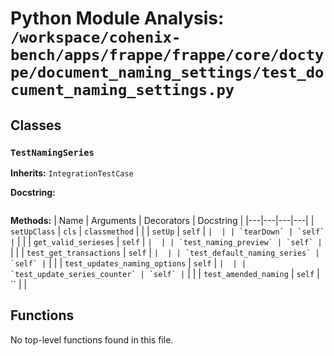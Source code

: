 # Python Module Analysis: `/workspace/cohenix-bench/apps/frappe/frappe/core/doctype/document_naming_settings/test_document_naming_settings.py`

## Classes

### `TestNamingSeries`
**Inherits:** `IntegrationTestCase`


**Docstring:**
```

```

**Methods:**
| Name | Arguments | Decorators | Docstring |
|---|---|---|---|
| `setUpClass` | `cls` | `classmethod` |  |
| `setUp` | `self` | `` |  |
| `tearDown` | `self` | `` |  |
| `get_valid_serieses` | `self` | `` |  |
| `test_naming_preview` | `self` | `` |  |
| `test_get_transactions` | `self` | `` |  |
| `test_default_naming_series` | `self` | `` |  |
| `test_updates_naming_options` | `self` | `` |  |
| `test_update_series_counter` | `self` | `` |  |
| `test_amended_naming` | `self` | `` |  |





## Functions

No top-level functions found in this file.
